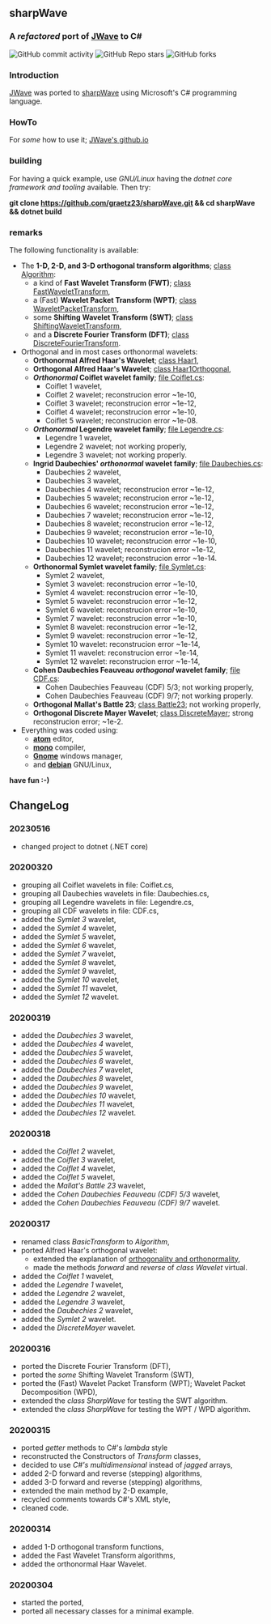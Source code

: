 ## sharpWave
### A _refactored_ port of [JWave](https://github.com/graetz23/JWave) to C#

![GitHub commit activity](https://img.shields.io/github/commit-activity/y/graetz23/sharpWave)
![GitHub Repo stars](https://img.shields.io/github/stars/graetz23/sharpWave?style=social)
![GitHub forks](https://img.shields.io/github/forks/graetz23/sharpWave?style=social)

### Introduction
[JWave](https://github.com/graetz23/JWave) was ported to [sharpWave](https://github.com/graetz23/sharpWave) using Microsoft's C# programming language.

### HowTo
For _some_ how to use it; [JWave's github.io](http://graetz23.github.io/JWave/)

### building
For having a quick example, use _GNU/Linux_ having the _dotnet core framework and tooling_
available. Then try:

**git clone https://github.com/graetz23/sharpWave.git && cd sharpWave && dotnet build**

### remarks
The following functionality is available:
- The **1-D, 2-D, and 3-D orthogonal transform algorithms**; [class Algorithm](https://github.com/graetz23/sharpWave/blob/master/Algorithm.cs):
  - a kind of **Fast Wavelet Transform (FWT)**; [class FastWaveletTransform](https://github.com/graetz23/sharpWave/blob/master/FastWaveletTransform.cs),  
  - a (Fast) **Wavelet Packet Transform (WPT)**; [class WaveletPacketTransform](https://github.com/graetz23/sharpWave/blob/master/WaveletPacketTransform.cs),
  - some **Shifting Wavelet Transform (SWT)**; [class ShiftingWaveletTransform](https://github.com/graetz23/sharpWave/blob/master/ShiftingWaveletTransform.cs),
  - and a **Discrete Fourier Transform (DFT)**; [class DiscreteFourierTransform](https://github.com/graetz23/sharpWave/blob/master/DiscreteFourierTransform.cs).
- Orthogonal and in most cases orthonormal wavelets:
  - **Orthonormal Alfred Haar's Wavelet**; [class Haar1](https://github.com/graetz23/sharpWave/blob/master/Haar1.cs),
  - **Orthogonal Alfred Haar's Wavelet**; [class Haar1Orthogonal](https://github.com/graetz23/sharpWave/blob/master/Haar1Orthogonal.cs),
  - **_Orthonormal_ Coiflet wavelet family**; [file Coiflet.cs](https://github.com/graetz23/sharpWave/blob/master/Coiflet.cs):
    - Coiflet 1 wavelet,
    - Coiflet 2 wavelet; reconstrucion error ~1e-10,
    - Coiflet 3 wavelet; reconstrucion error ~1e-12,
    - Coiflet 4 wavelet; reconstrucion error ~1e-10,
    - Coiflet 5 wavelet; reconstrucion error ~1e-08.
  - **_Orthonormal_ Legendre wavelet family**; [file Legendre.cs](https://github.com/graetz23/sharpWave/blob/master/Legendre.cs):
    - Legendre 1 wavelet,
    - Legendre 2 wavelet; not working properly,
    - Legendre 3 wavelet; not working properly.
  - **Ingrid Daubechies' _orthonormal_ wavelet family**; [file Daubechies.cs](https://github.com/graetz23/sharpWave/blob/master/Daubechies.cs):
    - Daubechies 2 wavelet,
    - Daubechies 3 wavelet,
    - Daubechies 4 wavelet; reconstrucion error ~1e-12,
    - Daubechies 5 wavelet; reconstrucion error ~1e-12,
    - Daubechies 6 wavelet; reconstrucion error ~1e-12,
    - Daubechies 7 wavelet; reconstrucion error ~1e-12,  
    - Daubechies 8 wavelet; reconstrucion error ~1e-12,
    - Daubechies 9 wavelet; reconstrucion error ~1e-10,
    - Daubechies 10 wavelet; reconstrucion error ~1e-10,      
    - Daubechies 11 wavelet; reconstrucion error ~1e-12,
    - Daubechies 12 wavelet; reconstrucion error ~1e-14.
  - **Orthonormal Symlet wavelet family**; [file Symlet.cs](https://github.com/graetz23/sharpWave/blob/master/Symlet.cs):   
    - Symlet 2 wavelet,
    - Symlet 3 wavelet: reconstrucion error ~1e-10,
    - Symlet 4 wavelet: reconstrucion error ~1e-10,
    - Symlet 5 wavelet: reconstrucion error ~1e-12,
    - Symlet 6 wavelet: reconstrucion error ~1e-10,
    - Symlet 7 wavelet: reconstrucion error ~1e-10,
    - Symlet 8 wavelet: reconstrucion error ~1e-12,
    - Symlet 9 wavelet: reconstrucion error ~1e-12,
    - Symlet 10 wavelet: reconstrucion error ~1e-14,
    - Symlet 11 wavelet: reconstrucion error ~1e-14,
    - Symlet 12 wavelet: reconstrucion error ~1e-14,
  - **Cohen Daubechies Feauveau _orthogonal_ wavelet family**; [file CDF.cs](https://github.com/graetz23/sharpWave/blob/master/CDF.cs):
    - Cohen Daubechies Feauveau (CDF) 5/3; not working properly,
    - Cohen Daubechies Feauveau (CDF) 9/7; not working properly.
  - **Orthogonal Mallat's Battle 23**; [class Battle23](https://github.com/graetz23/sharpWave/blob/master/Battle23.cs); not working properly,
  - **Orthogonal Discrete Mayer Wavelet**; [class DiscreteMayer](https://github.com/graetz23/sharpWave/blob/master/DiscreteMayer.cs); strong reconstrucion error; ~1e-2.
- Everything was coded using:
  - [**atom**](https://atom.io/) editor,
  - [**mono**](https://www.mono-project.com/) compiler,
  - [**Gnome**](https://www.gnome.org/) windows manager,
  - and [**debian**](https://www.debian.org/) GNU/Linux,

**have fun :-)**

## ChangeLog

### 20230516
- changed project to dotnet (.NET core)

### 20200320
- grouping all Coiflet wavelets in file: Coiflet.cs,
- grouping all Daubechies wavelets in file: Daubechies.cs,
- grouping all Legendre wavelets in file: Legendre.cs,
- grouping all CDF wavelets in file: CDF.cs,
- added the _Symlet 3_ wavelet,
- added the _Symlet 4_ wavelet,
- added the _Symlet 5_ wavelet,
- added the _Symlet 6_ wavelet,
- added the _Symlet 7_ wavelet,
- added the _Symlet 8_ wavelet,
- added the _Symlet 9_ wavelet,
- added the _Symlet 10_ wavelet,
- added the _Symlet 11_ wavelet,
- added the _Symlet 12_ wavelet.

### 20200319
- added the _Daubechies 3_ wavelet,
- added the _Daubechies 4_ wavelet,
- added the _Daubechies 5_ wavelet,
- added the _Daubechies 6_ wavelet,
- added the _Daubechies 7_ wavelet,
- added the _Daubechies 8_ wavelet,
- added the _Daubechies 9_ wavelet,
- added the _Daubechies 10_ wavelet,
- added the _Daubechies 11_ wavelet,
- added the _Daubechies 12_ wavelet.

### 20200318
- added the _Coiflet 2_ wavelet,
- added the _Coiflet 3_ wavelet,
- added the _Coiflet 4_ wavelet,
- added the _Coiflet 5_ wavelet,
- added the _Mallat's Battle 23_ wavelet,
- added the _Cohen Daubechies Feauveau (CDF) 5/3_ wavelet,
- added the _Cohen Daubechies Feauveau (CDF) 9/7_ wavelet.

### 20200317
- renamed class _BasicTransform_ to _Algorithm_,
- ported Alfred Haar's orthogonal wavelet:
  - extended the explanation of [orthogonality and orthonormality](https://github.com/graetz23/sharpWave/blob/master/Haar1Orthogonal.cs),
  - made the methods _forward_ and _reverse_ of _class Wavelet_ virtual.
- added the _Coiflet 1_ wavelet,
- added the _Legendre 1_ wavelet,
- added the _Legendre 2_ wavelet,
- added the _Legendre 3_ wavelet,
- added the _Daubechies 2_ wavelet,
- added the _Symlet 2_ wavelet.
- added the _DiscreteMayer_ wavelet.

### 20200316
- ported the Discrete Fourier Transform (DFT),
- ported the _some_ Shifting Wavelet Transform (SWT),
- ported the (Fast) Wavelet Packet Transform (WPT); Wavelet Packet Decomposition (WPD),
- extended the _class SharpWave_ for testing the SWT algorithm.
- extended the _class SharpWave_ for testing the WPT / WPD algorithm.

### 20200315
- ported _getter_ methods to C#'s _lambda_ style
- reconstructed the Constructors of _Transform_ classes,
- decided to use _C#'s multidimensional_ instead of _jagged_ arrays,
- added 2-D forward and reverse (stepping) algorithms,
- added 3-D forward and reverse (stepping) algorithms,
- extended the main method by 2-D example,
- recycled comments towards C#'s XML style,
- cleaned code.

### 20200314
- added 1-D orthogonal transform functions,
- added the Fast Wavelet Transform algorithms,
- added the orthonormal Haar Wavelet.

### 20200304
- started the ported,
- ported all necessary classes for a minimal example.
